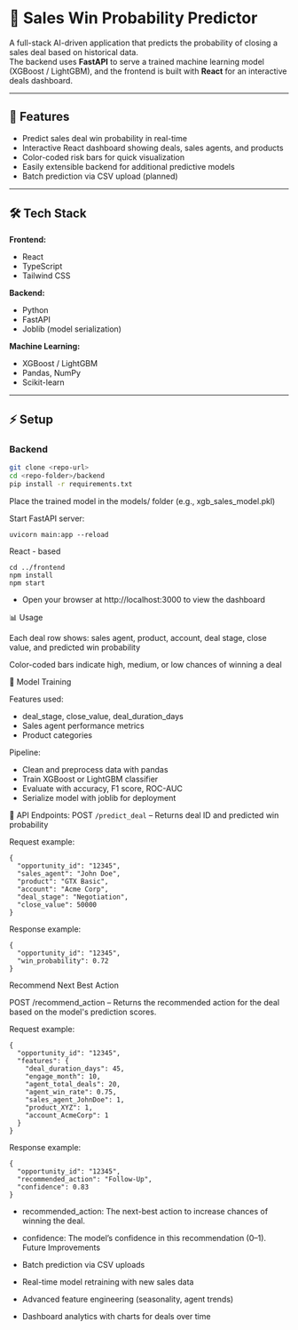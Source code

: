 # 🚀 Sales Win Probability Predictor

A full-stack AI-driven application that predicts the probability of closing a sales deal based on historical data.  
The backend uses **FastAPI** to serve a trained machine learning model (XGBoost / LightGBM), and the frontend is built with **React** for an interactive deals dashboard.

---

## 🔹 Features

- Predict sales deal win probability in real-time
- Interactive React dashboard showing deals, sales agents, and products
- Color-coded risk bars for quick visualization
- Easily extensible backend for additional predictive models
- Batch prediction via CSV upload (planned)

---

## 🛠 Tech Stack

**Frontend:**

- React
- TypeScript
- Tailwind CSS

**Backend:**

- Python
- FastAPI
- Joblib (model serialization)

**Machine Learning:**

- XGBoost / LightGBM
- Pandas, NumPy
- Scikit-learn

---

## ⚡ Setup

### Backend

```bash
git clone <repo-url>
cd <repo-folder>/backend
pip install -r requirements.txt
```

Place the trained model in the models/ folder (e.g., xgb_sales_model.pkl)

Start FastAPI server:

```
uvicorn main:app --reload
```

React - based

```
cd ../frontend
npm install
npm start

```

- Open your browser at http://localhost:3000 to view the dashboard

📊 Usage

Each deal row shows: sales agent, product, account, deal stage, close value, and predicted win probability

Color-coded bars indicate high, medium, or low chances of winning a deal

🧠 Model Training

Features used:

- deal_stage, close_value, deal_duration_days
- Sales agent performance metrics
- Product categories

Pipeline:

- Clean and preprocess data with pandas
- Train XGBoost or LightGBM classifier
- Evaluate with accuracy, F1 score, ROC-AUC
- Serialize model with joblib for deployment

🔗 API Endpoints:
POST `/predict_deal` – Returns deal ID and predicted win probability

Request example:

```
{
  "opportunity_id": "12345",
  "sales_agent": "John Doe",
  "product": "GTX Basic",
  "account": "Acme Corp",
  "deal_stage": "Negotiation",
  "close_value": 50000
}
```

Response example:

```
{
  "opportunity_id": "12345",
  "win_probability": 0.72
}
```

Recommend Next Best Action

POST /recommend_action – Returns the recommended action for the deal based on the model's prediction scores.

Request example:

```
{
  "opportunity_id": "12345",
  "features": {
    "deal_duration_days": 45,
    "engage_month": 10,
    "agent_total_deals": 20,
    "agent_win_rate": 0.75,
    "sales_agent_JohnDoe": 1,
    "product_XYZ": 1,
    "account_AcmeCorp": 1
  }
}

```

Response example:

```
{
  "opportunity_id": "12345",
  "recommended_action": "Follow-Up",
  "confidence": 0.83
}
```

- recommended_action: The next-best action to increase chances of winning the deal.
- confidence: The model’s confidence in this recommendation (0–1).
  Future Improvements

- Batch prediction via CSV uploads
- Real-time model retraining with new sales data
- Advanced feature engineering (seasonality, agent trends)
- Dashboard analytics with charts for deals over time

```

```
